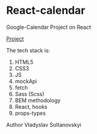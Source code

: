 # React-calendar

Google-Calendar Project on React

[Project](https://wonderful-raindrop-0d23f3.netlify.app/)

The tech stack is:

1. HTML5
2. CSS3
3. JS
4. mockApi
5. fetch
6. Sass (Scss) 
7. BEM methodology
8. React, hooks
9. props-types

Author Vladyslav Soltanovskyi